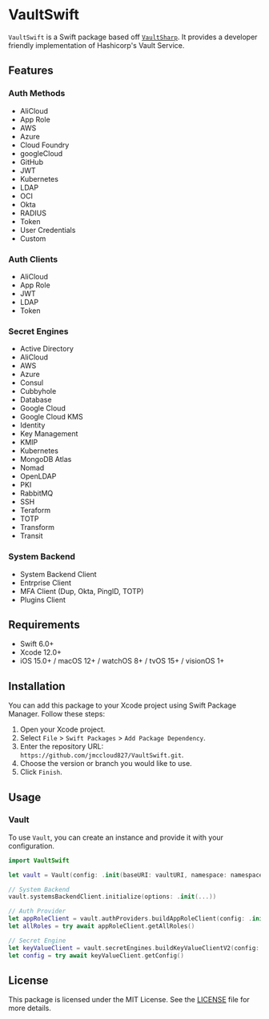 # VaultSwift

`VaultSwift` is a Swift package based off [`VaultSharp`](https://github.com/rajanadar/VaultSharp.git). It provides a developer friendly implementation of Hashicorp's Vault Service.

## Features

### Auth Methods

* AliCloud
* App Role
* AWS
* Azure
* Cloud Foundry
* googleCloud
* GitHub
* JWT
* Kubernetes
* LDAP
* OCI
* Okta
* RADIUS
* Token
* User Credentials
* Custom

### Auth Clients

* AliCloud
* App Role
* JWT
* LDAP
* Token

### Secret Engines

* Active Directory
* AliCloud
* AWS
* Azure
* Consul
* Cubbyhole
* Database
* Google Cloud
* Google Cloud KMS
* Identity
* Key Management
* KMIP
* Kubernetes
* MongoDB Atlas
* Nomad
* OpenLDAP
* PKI
* RabbitMQ
* SSH
* Teraform
* TOTP
* Transform
* Transit

### System Backend

* System Backend Client
* Entrprise Client
* MFA Client (Dup, Okta, PingID, TOTP)
* Plugins Client

## Requirements

- Swift 6.0+
- Xcode 12.0+
- iOS 15.0+ / macOS 12+ / watchOS 8+ / tvOS 15+ / visionOS 1+

## Installation

You can add this package to your Xcode project using Swift Package Manager. Follow these steps:

1. Open your Xcode project.
2. Select `File` > `Swift Packages` > `Add Package Dependency`.
3. Enter the repository URL: `https://github.com/jmccloud827/VaultSwift.git`.
4. Choose the version or branch you would like to use.
5. Click `Finish`.

## Usage

### Vault

To use `Vault`, you can create an instance and provide it with your configuration.

```swift
import VaultSwift

let vault = Vault(config: .init(baseURI: vaultURI, namespace: namespace, authProvider: .token(token)))

// System Backend
vault.systemsBackendClient.initialize(options: .init(...))

// Auth Provider
let appRoleClient = vault.authProviders.buildAppRoleClient(config: .init())
let allRoles = try await appRoleClient.getAllRoles()

// Secret Engine
let keyValueClient = vault.secretEngines.buildKeyValueClientV2(config: .init())
let config = try await keyValueClient.getConfig()
```

## License

This package is licensed under the MIT License. See the [LICENSE](LICENSE) file for more details.
